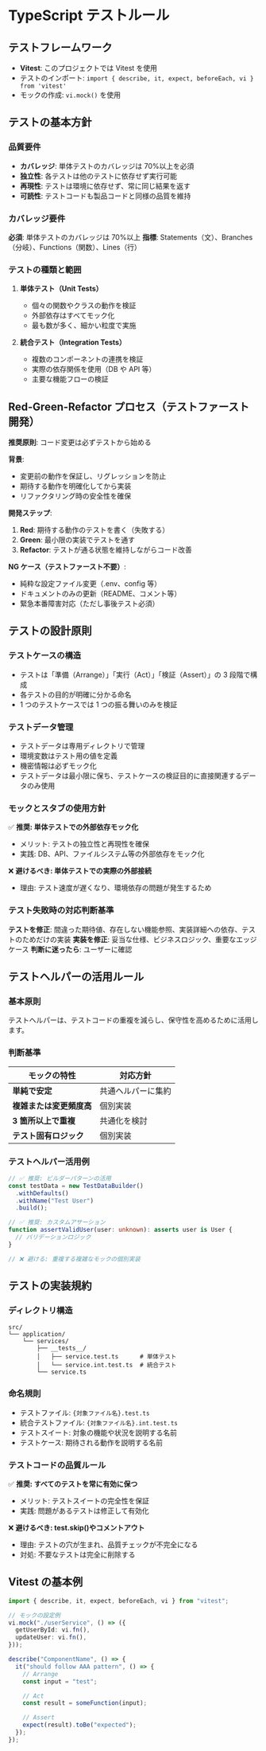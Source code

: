 # TypeScript テストルール

## テストフレームワーク

- **Vitest**: このプロジェクトでは Vitest を使用
- テストのインポート: `import { describe, it, expect, beforeEach, vi } from 'vitest'`
- モックの作成: `vi.mock()` を使用

## テストの基本方針

### 品質要件

- **カバレッジ**: 単体テストのカバレッジは 70%以上を必須
- **独立性**: 各テストは他のテストに依存せず実行可能
- **再現性**: テストは環境に依存せず、常に同じ結果を返す
- **可読性**: テストコードも製品コードと同様の品質を維持

### カバレッジ要件

**必須**: 単体テストのカバレッジは 70%以上
**指標**: Statements（文）、Branches（分岐）、Functions（関数）、Lines（行）

### テストの種類と範囲

1. **単体テスト（Unit Tests）**

   - 個々の関数やクラスの動作を検証
   - 外部依存はすべてモック化
   - 最も数が多く、細かい粒度で実施

2. **統合テスト（Integration Tests）**
   - 複数のコンポーネントの連携を検証
   - 実際の依存関係を使用（DB や API 等）
   - 主要な機能フローの検証

## Red-Green-Refactor プロセス（テストファースト開発）

**推奨原則**: コード変更は必ずテストから始める

**背景**:

- 変更前の動作を保証し、リグレッションを防止
- 期待する動作を明確化してから実装
- リファクタリング時の安全性を確保

**開発ステップ**:

1. **Red**: 期待する動作のテストを書く（失敗する）
2. **Green**: 最小限の実装でテストを通す
3. **Refactor**: テストが通る状態を維持しながらコード改善

**NG ケース（テストファースト不要）**:

- 純粋な設定ファイル変更（.env、config 等）
- ドキュメントのみの更新（README、コメント等）
- 緊急本番障害対応（ただし事後テスト必須）

## テストの設計原則

### テストケースの構造

- テストは「準備（Arrange）」「実行（Act）」「検証（Assert）」の 3 段階で構成
- 各テストの目的が明確に分かる命名
- 1 つのテストケースでは 1 つの振る舞いのみを検証

### テストデータ管理

- テストデータは専用ディレクトリで管理
- 環境変数はテスト用の値を定義
- 機密情報は必ずモック化
- テストデータは最小限に保ち、テストケースの検証目的に直接関連するデータのみ使用

### モックとスタブの使用方針

✅ **推奨: 単体テストでの外部依存モック化**

- メリット: テストの独立性と再現性を確保
- 実践: DB、API、ファイルシステム等の外部依存をモック化

❌ **避けるべき: 単体テストでの実際の外部接続**

- 理由: テスト速度が遅くなり、環境依存の問題が発生するため

### テスト失敗時の対応判断基準

**テストを修正**: 間違った期待値、存在しない機能参照、実装詳細への依存、テストのためだけの実装
**実装を修正**: 妥当な仕様、ビジネスロジック、重要なエッジケース
**判断に迷ったら**: ユーザーに確認

## テストヘルパーの活用ルール

### 基本原則

テストヘルパーは、テストコードの重複を減らし、保守性を高めるために活用します。

### 判断基準

| モックの特性             | 対応方針           |
| ------------------------ | ------------------ |
| **単純で安定**           | 共通ヘルパーに集約 |
| **複雑または変更頻度高** | 個別実装           |
| **3 箇所以上で重複**     | 共通化を検討       |
| **テスト固有ロジック**   | 個別実装           |

### テストヘルパー活用例

```typescript
// ✅ 推奨: ビルダーパターンの活用
const testData = new TestDataBuilder()
  .withDefaults()
  .withName("Test User")
  .build();

// ✅ 推奨: カスタムアサーション
function assertValidUser(user: unknown): asserts user is User {
  // バリデーションロジック
}

// ❌ 避ける: 重複する複雑なモックの個別実装
```

## テストの実装規約

### ディレクトリ構造

```
src/
└── application/
    └── services/
        ├── __tests__/
        │   ├── service.test.ts      # 単体テスト
        │   └── service.int.test.ts  # 統合テスト
        └── service.ts
```

### 命名規則

- テストファイル: `{対象ファイル名}.test.ts`
- 統合テストファイル: `{対象ファイル名}.int.test.ts`
- テストスイート: 対象の機能や状況を説明する名前
- テストケース: 期待される動作を説明する名前

### テストコードの品質ルール

✅ **推奨: すべてのテストを常に有効に保つ**

- メリット: テストスイートの完全性を保証
- 実践: 問題があるテストは修正して有効化

❌ **避けるべき: test.skip()やコメントアウト**

- 理由: テストの穴が生まれ、品質チェックが不完全になる
- 対処: 不要なテストは完全に削除する

## Vitest の基本例

```typescript
import { describe, it, expect, beforeEach, vi } from "vitest";

// モックの設定例
vi.mock("./userService", () => ({
  getUserById: vi.fn(),
  updateUser: vi.fn(),
}));

describe("ComponentName", () => {
  it("should follow AAA pattern", () => {
    // Arrange
    const input = "test";

    // Act
    const result = someFunction(input);

    // Assert
    expect(result).toBe("expected");
  });
});
```
